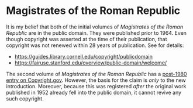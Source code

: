 # Magistrates of the Roman Republic

It is my belief that both of the initial volumes of *Magistrates of the Roman Republic* are in the public domain. They were published prior to 1964. Even though copyright was asserted at the time of their publication, that copyright was not renewed within 28 years of publication. See for details:
* https://guides.library.cornell.edu/copyright/publicdomain
* https://fairuse.stanford.edu/overview/public-domain/welcome/

The second volume of _Magistrates of the Roman Republic_ has a [post-1980 entry on Copyright.gov](https://publicrecords.copyright.gov/detailed-record/13862961). However, the basis for the claim is _only_ to the new introduction. Moreover, because this was registered _after_ the original work published in 1952 already fell into the public domain, it cannot revive any such copyright.
